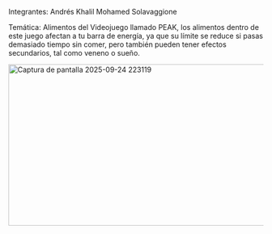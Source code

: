 Integrantes: Andrés Khalil Mohamed Solavaggione

Temática: Alimentos del Videojuego llamado PEAK, los alimentos dentro de este juego afectan a tu barra de energía, ya que su límite se reduce si pasas demasiado tiempo sin comer, pero también pueden tener efectos secundarios, tal como veneno o sueño.


<img width="638" height="320" alt="Captura de pantalla 2025-09-24 223119" src="https://github.com/user-attachments/assets/ae95b0f5-3d60-4e60-8f90-de373e946e32" />
